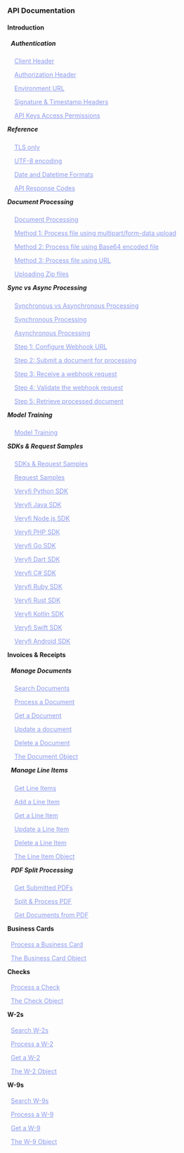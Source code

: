 <h3 className="h3-title" id="new-api-docs-toc">API Documentation</h3>

<h4 className="h4-title bold-text">Introduction</h3>

<h5 className="h5-title bold-text" style="margin-left: 8px">Authentication</h5>

<a href='/api/docs/auth/#new-api-docs-client-header' style="color: #8B99EE; margin-left: 16px">Client Header</a>

<a href='/api/docs/auth/#new-api-docs-authorization-header' style="color: #8B99EE; margin-left: 16px">Authorization Header</a>

<a href='/api/docs/auth/#new-api-docs-enviroment-url' style="color: #8B99EE; margin-left: 16px">Environment URL</a>

<a href='/api/docs/auth/#new-api-docs-signature-timestamp' style="color: #8B99EE; margin-left: 16px">Signature & Timestamp Headers</a>

<a href='/api/docs/auth/#new-api-docs-api-keys-permission' style="color: #8B99EE; margin-left: 16px">API Keys Access Permissions</a>

<h5 className="h5-title bold-text" style="margin-top: 8px">Reference</h5>

<a href='/api/docs/api-docs-introduction-reference/#api-docs-tls' style="color: #8B99EE; margin-left: 16px">TLS only</a>

<a href='/api/docs/api-docs-introduction-reference/#api-docs-utf-encoding' style="color: #8B99EE; margin-left: 16px">UTF-8 encoding</a>

<a href='/api/docs/api-docs-introduction-reference/#api-docs-date-datetime' style="color: #8B99EE; margin-left: 16px">Date and Datetime Formats</a>

<a href='/api/docs/api-docs-introduction-reference/#api-docs-response-codes' style="color: #8B99EE; margin-left: 16px">API Response Codes</a>

<h5 className="h5-title bold-text" style="margin-top: 8px">Document Processing</h5>

<a href='/api/docs/documents/process/#api-docs-document-processing' style="color: #8B99EE; margin-left: 16px">Document Processing</a>

<a href='/api/docs/documents/process/#form-data-upload-new-api-docs' style="color: #8B99EE; margin-left: 16px">Method 1: Process file using multipart/form-data upload</a>

<a href='/api/docs/documents/process/#base-64-new-api-docs' style="color: #8B99EE; margin-left: 16px">Method 2: Process file using Base64 encoded file</a>

<a href='/api/docs/documents/process/#using-a-url-new-api-docs' style="color: #8B99EE; margin-left: 16px">Method 3: Process file using URL</a>

<a href='/api/docs/documents/process/#uploading-zip-file-new-api-docs' style="color: #8B99EE; margin-left: 16px">Uploading Zip files</a>

<h5 className="h5-title bold-text" style="margin-top: 8px">Sync vs Async Processing</h5>

<a href='/api/docs/api-docs-process-asynchronous/#api-docs-sync-async' style="color: #8B99EE; margin-left: 16px">Synchronous vs Asynchronous Processing</a>

<a href='/api/docs/api-docs-process-asynchronous/#synchronous-response-new-api-docs' style="color: #8B99EE; margin-left: 16px">Synchronous Processing</a>

<a href='/api/docs/api-docs-process-asynchronous/#asynchronous-new-api-docs' style="color: #8B99EE; margin-left: 16px">Asynchronous Processing</a>

<a href='/api/docs/api-docs-process-asynchronous/#set-webhooks-new-api-docs' style="color: #8B99EE; margin-left: 16px">Step 1: Configure Webhook URL</a>

<a href='/api/docs/api-docs-process-asynchronous/#submit-document-new-api-docs' style="color: #8B99EE; margin-left: 16px">Step 2: Submit a document for processing</a>

<a href='/api/docs/api-docs-process-asynchronous/#receive-webhook-new-api-docs' style="color: #8B99EE; margin-left: 16px">Step 3: Receive a webhook request</a>

<a href='/api/docs/api-docs-process-asynchronous/#validate-webhook-new-api-docs' style="color: #8B99EE; margin-left: 16px">Step 4: Validate the webhook request</a>

<a href='/api/docs/api-docs-process-asynchronous/#retrieve-document-new-api-docs' style="color: #8B99EE; margin-left: 16px">Step 5: Retrieve processed document</a>

<h5 className="h5-title bold-text" style="margin-top: 8px">Model Training</h5>

<a href='/api/docs/documents/train/#api-docs-model-training' style="color: #8B99EE; margin-left: 16px">Model Training</a>

<h5 className="h5-title bold-text" style="margin-top: 8px">SDKs & Request Samples</h5>

<a href='/api/docs/sdks/#sdk-samples-intro' style="color: #8B99EE; margin-left: 16px">SDKs & Request Samples</a>

<a href='/api/docs/sdks/#sdk-samples-uipath-postman' style="color: #8B99EE; margin-left: 16px">Request Samples</a>

<a href='/api/docs/sdks/#python-sdk-new-api-docs' style="color: #8B99EE; margin-left: 16px">Veryfi Python SDK</a>

<a href='/api/docs/sdks/#java-sdk-new-api-docs' style="color: #8B99EE; margin-left: 16px">Veryfi Java SDK</a>

<a href='/api/docs/sdks/#node-sdk-new-api-docs' style="color: #8B99EE; margin-left: 16px">Veryfi Node.js SDK</a>

<a href='/api/docs/sdks/#php-sdk-new-api-docs' style="color: #8B99EE; margin-left: 16px">Veryfi PHP SDK</a>

<a href='/api/docs/sdks/#go-sdk-new-api-docs' style="color: #8B99EE; margin-left: 16px">Veryfi Go SDK</a>

<a href='/api/docs/sdks/#dart-sdk-new-api-docs' style="color: #8B99EE; margin-left: 16px">Veryfi Dart SDK</a>

<a href='/api/docs/sdks/#csharp-sdk-new-api-docs' style="color: #8B99EE; margin-left: 16px">Veryfi C# SDK</a>

<a href='/api/docs/sdks/#ruby-sdk-new-api-docs' style="color: #8B99EE; margin-left: 16px">Veryfi Ruby SDK</a>

<a href='/api/docs/sdks/#rust-sdk-new-api-docs' style="color: #8B99EE; margin-left: 16px">Veryfi Rust SDK</a>

<a href='/api/docs/sdks/#kotlin-sdk-new-api-docs' style="color: #8B99EE; margin-left: 16px">Veryfi Kotlin SDK</a>

<a href='/api/docs/sdks/#swift-sdk-new-api-docs' style="color: #8B99EE; margin-left: 16px">Veryfi Swift SDK</a>

<a href='/api/docs/sdks/#android-sdk-new-api-docs' style="color: #8B99EE; margin-left: 16px">Veryfi Android SDK</a>

<h4 className="h4-title bold-text" style="margin-top: 8px">Invoices & Receipts</h5>

<h5 className="h5-title bold-text" style="margin-top: 8px; margin-left: 8px">Manage Documents</h5>

<a href='/api/docs/api-docs-v2/#/paths/api-v8-partner-documents/get' style="color: #8B99EE; margin-left: 16px">Search Documents</a>

<a href='/api/docs/api-docs-v2/#/paths/api-v8-partner-documents/post' style="color: #8B99EE; margin-left: 16px">Process a Document</a>

<a href='/api/docs/api-docs-v2/#/paths/api-v8-partner-documents-document_id/get' style="color: #8B99EE; margin-left: 16px">Get a Document</a>

<a href='/api/docs/api-docs-v2/#/paths/api-v8-partner-documents-document_id/put' style="color: #8B99EE; margin-left: 16px">Update a document</a>

<a href='/api/docs/api-docs-v2/#/paths/api-v8-partner-documents-document_id/delete' style="color: #8B99EE; margin-left: 16px">Delete a Document</a>

<a href='/api/docs/api-docs-v2/#/schemas/Document' style="color: #8B99EE; margin-left: 16px">The Document Object</a>

<h5 className="h5-title bold-text" style="margin-top: 8px; margin-left: 8px">Manage Line Items</h5>

<a href='/api/docs/api-docs-v2/#/operations/getLineItems' style="color: #8B99EE; margin-left: 16px">Get Line Items</a>

<a href='/api/docs/api-docs-v2/#/operations/addLineItem' style="color: #8B99EE; margin-left: 16px">Add a Line Item</a>

<a href='/api/docs/api-docs-v2/#/operations/getLineItem' style="color: #8B99EE; margin-left: 16px">Get a Line Item</a>

<a href='/api/docs/api-docs-v2/#/operations/updateLineItem' style="color: #8B99EE; margin-left: 16px">Update a Line Item</a>

<a href='/api/docs/api-docs-v2/#/operations/deleteLineItem' style="color: #8B99EE; margin-left: 16px">Delete a Line Item</a>

<a href='/api/docs/api-docs-v2/#/schemas/DetailedLineItem' style="color: #8B99EE; margin-left: 16px">The Line Item Object</a>

<h5 className="h5-title bold-text" style="margin-top: 8px; margin-left: 8px">PDF Split Processing</h5>

<a href='/api/docs/api-docs-split-processing-v2/#/paths/api-v8-partner-documents-set-async/get' style="color: #8B99EE; margin-left: 16px">Get Submitted PDFs</a>

<a href='/api/docs/api-docs-split-processing-v2/#/paths/api-v8-partner-documents-set-async/post' style="color: #8B99EE; margin-left: 16px">Split & Process PDF</a>

<a href='/api/docs/api-docs-split-processing-v2/#/paths/api-v8-partner-documents-set-async-document_id/get' style="color: #8B99EE; margin-left: 16px">Get Documents from PDF</a>

<h4 className="h4-title bold-text" style="margin-top: 8px">Business Cards</h4>

<a href='/api/docs/api-docs-business-cards-v2/#/paths/api-v7-partner-business-cards/post' style="color: #8B99EE; margin-left: 8px">Process a Business Card</a>

<a href='/api/docs/api-docs-business-cards-v2/#/schemas/BusinessCard' style="color: #8B99EE; margin-left: 8px">The Business Card Object</a>

<h4 className="h4-title bold-text" style="margin-top: 8px">Checks</h4>

<a href='/api/docs/api-docs-checks-v2/#/operations/processCheck' style="color: #8B99EE; margin-left: 8px">Process a Check</a>

<a href='/api/docs/api-docs-checks-v2/#/schemas/Check' style="color: #8B99EE; margin-left: 8px">The Check Object</a>

<h4 className="h4-title bold-text" style="margin-top: 8px">W-2s</h4>

<a href='/api/docs/api-docs-w2-v2/#/paths/api-v8-partner-w2s/get' style="color: #8B99EE; margin-left: 8px">Search W-2s</a>

<a href='/api/docs/api-docs-w2-v2/#/paths/api-v8-partner-w2s/post' style="color: #8B99EE; margin-left: 8px">Process a W-2</a>

<a href='/api/docs/api-docs-w2-v2/#/paths/api-v8-partner-w2s-document_id/get' style="color: #8B99EE; margin-left: 8px">Get a W-2</a>

<a href='/api/docs/api-docs-w2-v2/#/schemas/W2Response' style="color: #8B99EE; margin-left: 8px">The W-2 Object</a>

<h4 className="h4-title bold-text" style="margin-top: 8px">W-9s</h4>

<a href='/api/docs/api-docs-w9-v2/#/paths/api-v8-partner-w9s/get' style="color: #8B99EE; margin-left: 8px">Search W-9s</a>

<a href='/api/docs/api-docs-w9-v2/#/paths/api-v8-partner-w9s/post' style="color: #8B99EE; margin-left: 8px">Process a W-9</a>

<a href='/api/docs/api-docs-w9-v2/#/paths/api-v8-partner-w9s-document_id/get' style="color: #8B99EE; margin-left: 8px">Get a W-9</a>

<a href='/api/docs/api-docs-w9-v2/#/schemas/W9' style="color: #8B99EE; margin-left: 8px">The W-9 Object</a>
